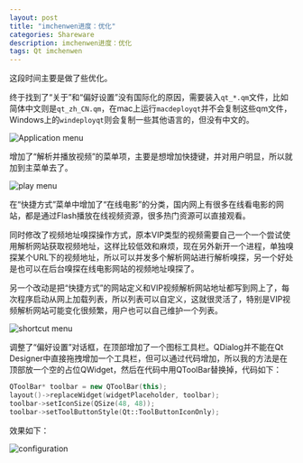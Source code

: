 ```yaml
---
layout: post
title: "imchenwen进度：优化"
categories: Shareware
description: imchenwen进度：优化
tags: Qt imchenwen
---
```


这段时间主要是做了些优化。

终于找到了“关于”和“偏好设置”没有国际化的原因，需要装入`qt_*.qm`文件，比如简体中文则是`qt_zh_CN.qm`，在mac上运行`macdeployqt`并不会复制这些qm文件，Windows上的`windeployqt`则会复制一些其他语言的，但没有中文的。

![Application menu](../../../media/2018-12-01/aboutmenu.png)

增加了“解析并播放视频”的菜单项，主要是想增加快捷键，并对用户明显，所以就加到主菜单去了。

![play menu](../../../media/2018-12-01/playmenu.png)

在“快捷方式”菜单中增加了“在线电影”的分类，国内网上有很多在线看电影的网站，都是通过Flash播放在线视频资源，很多热门资源可以直接观看。

同时修改了视频地址嗅探操作方式，原本VIP类型的视频需要自己一个一个尝试使用解析网站获取视频地址，这样比较低效和麻烦，现在另外新开一个进程，单独嗅探某个URL下的视频地址，所以可以并发多个解析网站进行解析嗅探，另一个好处是也可以在后台嗅探在线电影网站的视频地址嗅探了。

另一个改动是把“快捷方式”的网站定义和VIP视频解析网站地址都写到网上了，每次程序启动从网上加载列表，所以列表可以自定义，这就很灵活了，特别是VIP视频解析网站可能变化很频繁，用户也可以自己维护一个列表。

![shortcut menu](../../../media/2018-12-01/shortcut.png)

调整了“偏好设置”对话框，在顶部增加了一个图标工具栏。QDialog并不能在Qt Designer中直接拖拽增加一个工具栏，但可以通过代码增加，所以我的方法是在顶部放一个空的占位QWidget，然后在代码中用QToolBar替换掉，代码如下：

```cpp
QToolBar* toolbar = new QToolBar(this);
layout()->replaceWidget(widgetPlaceholder, toolbar);
toolbar->setIconSize(QSize(48, 48));
toolbar->setToolButtonStyle(Qt::ToolButtonIconOnly);
```

效果如下：

![configuration](../../../media/2018-12-01/configuration.png)

